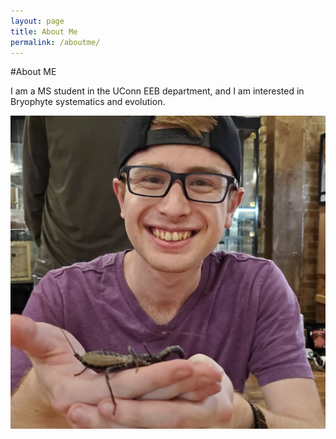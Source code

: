 ```yaml
---
layout: page
title: About Me
permalink: /aboutme/
---
```

#About ME

I am a MS student in the UConn EEB department, and I am interested in Bryophyte systematics and evolution.

![BrendenThomson](images/headshot.jpeg "Brenden Thomson")
